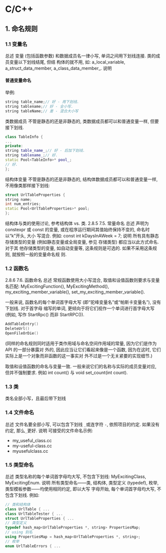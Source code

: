 # C/C++

## 1. 命名规则
### 1.1 变量名
总述
变量 (包括函数参数) 和数据成员名一律小写, 单词之间用下划线连接. 类的成员变量以下划线结尾, 但结
构体的就不用, 如: a_local_variable, a_struct_data_member, a_class_data_member_.
说明
#### 普通变量命名
举例:
```cpp
string table_name;// 好 - 用下划线.
string tablename;// 好 - 全小写.
string tableName;// 差 - 混合大小写
```
类数据成员
不管是静态的还是非静态的, 类数据成员都可以和普通变量一样, 但要接下划线.
```cpp
class TableInfo {
...
private:
string table_name_;// 好 - 后加下划线.
string tablename_;// 好.
static Pool<TableInfo>* pool_;
// 好.
};
```
结构体变量
不管是静态的还是非静态的, 结构体数据成员都可以和普通变量一样, 不用像类那样接下划线:
```cpp
struct UrlTableProperties {
string name;
int num_entries;
static Pool<UrlTableProperties>* pool;
};
```
结构体与类的使用讨论, 参考结构体 vs. 类.
2.8.5 7.5. 常量命名
总述
声明为 constexpr 或 const 的变量, 或在程序运行期间其值始终保持不变的, 命名时以“k”开头, 大小
写混合. 例如:
const int kDaysInAWeek = 7;
说明
所有具有静态存储类型的变量 (例如静态变量或全局变量, 参见 存储类型) 都应当以此方式命名. 对于其
他存储类型的变量, 如自动变量等, 这条规则是可选的. 如果不采用这条规则, 就按照一般的变量命名规
则.

### 1.2 函数名
2.8.6 7.6. 函数命名 总述 常规函数使用大小写混合, 取值和设值函数则要求与变量名匹配: MyExcitingFunction(), MyExcitingMethod(), my_exciting_member_variable(), set_my_exciting_member_variable(). 

一般来说, 函数名的每个单词首字母大写 (即“驼峰变量名”或“帕斯卡变量名”), 没有下划线. 对于首字母 缩写的单词, 更倾向于将它们视作一个单词进行首字母大写 (例如, 写作 StartRpc() 而非 StartRPC()). 
```cpp
AddTableEntry() 
DeleteUrl() 
OpenFileOrDie() 
```
(同样的命名规则同时适用于类作用域与命名空间作用域的常量, 因为它们是作为 API 的一部分暴露对 外的, 因此应当让它们看起来像是一个函数, 因为在这时, 它们实际上是一个对象而非函数的这一事实对 外不过是一个无关紧要的实现细节.) 

取值和设值函数的命名与变量一致. 一般来说它们的名称与实际的成员变量对应, 但并不强制要求. 例如 int count() 与 void set_count(int count).

### 1.3 类

类名全部小写，且最后带下划线

### 1.4 文件命名

总述
文件名要全部小写, 可以包含下划线 `_`或连字符 `-`, 依照项目的约定. 如果没有约定, 那么`_`更好.
说明
可接受的文件命名示例:

- my_useful_class.cc
- my-useful-class.cc
- myusefulclass.cc

### 1.5 类型命名

总述
类型名称的每个单词首字母均大写, 不包含下划线: MyExcitingClass, MyExcitingEnum.
说明
所有类型命名——类, 结构体, 类型定义 (typedef), 枚举, 类型模板参数——均使用相同约定, 即以大写
字母开始, 每个单词首字母均大写, 不包含下划线. 例如:

```cpp
// 类和结构体
class UrlTable { ...
class UrlTableTester { ...
struct UrlTableProperties { ...
// 类型定义
typedef hash_map<UrlTableProperties *, string> PropertiesMap;
// using 别名
using PropertiesMap = hash_map<UrlTableProperties *, string>;
// 枚举
enum UrlTableErrors { ...
```